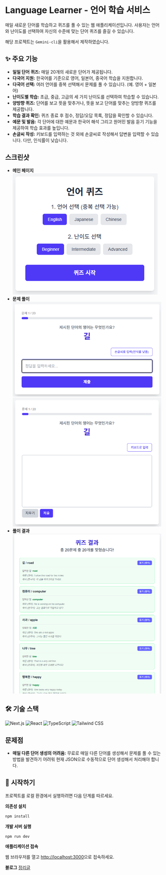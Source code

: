# Language Learner - 언어 학습 서비스

매일 새로운 단어를 학습하고 퀴즈를 풀 수 있는 웹 애플리케이션입니다. 사용자는 언어와 난이도를 선택하여 자신의 수준에 맞는 단어 퀴즈를 즐길 수 있습니다.   

해당 프로젝트는 `Gemini-cli`을 활용해서 제작하였습니다.

## ✨ 주요 기능

- **일일 단어 퀴즈:** 매일 20개의 새로운 단어가 제공됩니다.
- **다국어 지원:** 한국어를 기준으로 영어, 일본어, 중국어 학습을 지원합니다.
- **다국어 선택:** 여러 언어를 중복 선택해서 문제를 풀 수 있습니다. (예. 영어 + 일본어)
- **난이도별 학습:** 초급, 중급, 고급의 세 가지 난이도를 선택하여 학습할 수 있습니다.
- **양방향 퀴즈:** 단어를 보고 뜻을 맞추거나, 뜻을 보고 단어를 맞추는 양방향 퀴즈를 제공합니다.
- **학습 결과 확인:** 퀴즈 종료 후 점수, 정답/오답 목록, 정답을 확인할 수 있습니다.
- **예문 및 발음:** 각 단어에 대한 예문과 한국어 해석 그리고 원어민 발음 듣기 기능을 제공하여 학습 효과를 높입니다.
- **손글씨 작성:** 키보드를 입력하는 것 외에 손글씨로 작성해서 답변을 입력할 수 있습니다. 다만, 인식률이 낮습니다.

## 스크린샷
- **메인 페이지**
![Main](image.png)
- **문제 풀이**
![Quiz](image-1.png)
![Writing-Quiz](image-2.png)
- **풀이 결과**
![Result](image-3.png)

## 🛠️ 기술 스택

<p>
  <img src="https://img.shields.io/badge/Next.js-000000?style=for-the-badge&logo=nextdotjs&logoColor=white" alt="Next.js"/>
  <img src="https://img.shields.io/badge/React-20232A?style=for-the-badge&logo=react&logoColor=61DAFB" alt="React"/>
  <img src="https://img.shields.io/badge/TypeScript-007ACC?style=for-the-badge&logo=typescript&logoColor=white" alt="TypeScript"/>
  <img src="https://img.shields.io/badge/Tailwind_CSS-38B2AC?style=for-the-badge&logo=tailwind-css&logoColor=white" alt="Tailwind CSS"/>
</p>

## 문제점
- **매일 다른 단어 생성의 어려움:** 무료로 매일 다른 단어를 생성해서 문제를 풀 수 있는 방법을 발견하기 어려워 현재 JSON으로 수동적으로 단어 생성해서 처리해야 합니다.

## 🚀 시작하기

프로젝트를 로컬 환경에서 실행하려면 다음 단계를 따르세요.

**의존성 설치**
```bash
npm install
```

**개발 서버 실행**
```bash
npm run dev
```

**애플리케이션 접속**

웹 브라우저를 열고 [http://localhost:3000](http://localhost:3000)으로 접속하세요.

**블로그**
[정리글](https://hseongchan2.tistory.com/203)